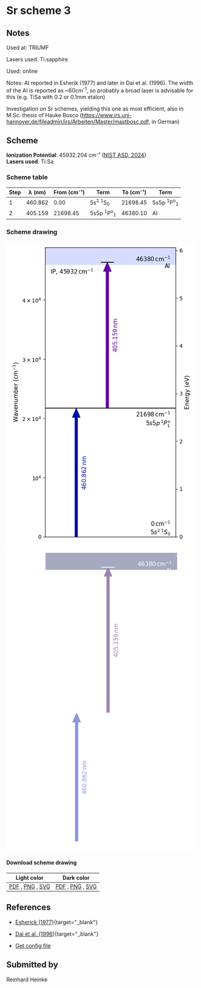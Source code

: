 # Sr scheme 3

## Notes

Used at: TRIUMF

Lasers used: Ti:sapphire

Used: online

Notes: AI reported in Esherik (1977) and later in Dai et al. (1996). The width of the AI is reported as ~60cm<sup>-1</sup>, so probably a broad laser is advisable for this (e.g. TiSa with 0.2 or 0.1mm etalon)

Investigation on Sr schemes, yielding this one as most efficient, also in M.Sc. thesis of Hauke Bosco (https://www.irs.uni-hannover.de/fileadmin/irs/Arbeiten/Master/mastbosc.pdf, in German)





## Scheme

**Ionization Potential**: 45932.204 cm⁻¹ ([NIST ASD, 2024](https://www.nist.gov/pml/atomic-spectra-database))  
**Lasers used**: Ti:Sa

### Scheme table

| Step | λ (nm)  | From (cm⁻¹) |                    Term                    | To (cm⁻¹) |                    Term                    |
| ---- | ------- | ----------- | ------------------------------------------ | --------- | ------------------------------------------ |
| 1    | 460.862 | 0.00        | 5s<sup>2</sup> <sup>1</sup>S<sub>0</sub>   | 21698.45  | 5s5p <sup>1</sup>P<sup>o</sup><sub>1</sub> |
| 2    | 405.159 | 21698.45    | 5s5p <sup>1</sup>P<sup>o</sup><sub>1</sub> | 46380.10  | AI                                         |


### Scheme drawing

![sr scheme, light mode](sr-003/sr-003-light.png#only-light)
![sr scheme, dark mode](sr-003/sr-003-dark-web.png#only-dark)

#### Download scheme drawing

|                                            Light color                                            |                                           Dark color                                           |
| ------------------------------------------------------------------------------------------------- | ---------------------------------------------------------------------------------------------- |
| [PDF](sr-003/sr-003-light.pdf) , [PNG](sr-003/sr-003-light.png) , [SVG](sr-003/sr-003-light.svg)  | [PDF](sr-003/sr-003-dark.pdf) , [PNG](sr-003/sr-003-dark.png) , [SVG](sr-003/sr-003-dark.svg)  |


## References

  - [Esherick (1977)](https://doi.org/10.1103/PhysRevA.15.1920){target="_blank"}

  - [Dai et al. (1996)](https://doi.org/10.1016/0022-4073(96)00032-5){target="_blank"}

  - [Get config file](https://github.com/RIMS-Code/rims-code.github.io/blob/main/db/sr-003.json)



## Submitted by

Reinhard Heinke

